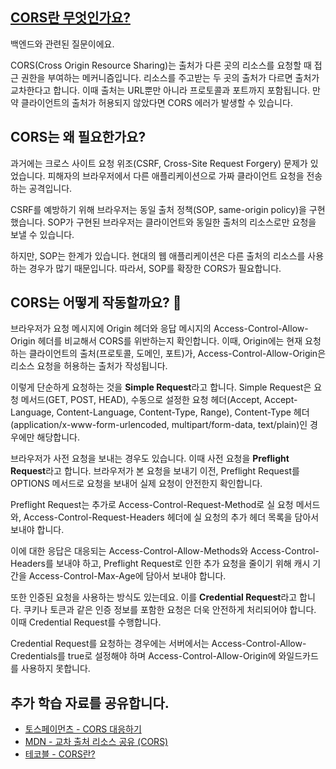 ## [CORS란 무엇인가요?](https://www.maeil-mail.kr/question/96)

백엔드와 관련된 질문이에요.

CORS(Cross Origin Resource Sharing)는 출처가 다른 곳의 리소스를 요청할 때 접근 권한을 부여하는 메커니즘입니다. 리소스를 주고받는 두 곳의 출처가 다르면 출처가 교차한다고 합니다. 이때 출처는 URL뿐만 아니라 프로토콜과 포트까지 포함됩니다. 만약 클라이언트의 출처가 허용되지 않았다면 CORS 에러가 발생할 수 있습니다.

## CORS는 왜 필요한가요?

과거에는 크로스 사이트 요청 위조(CSRF, Cross-Site Request Forgery) 문제가 있었습니다. 피해자의 브라우저에서 다른 애플리케이션으로 가짜 클라이언트 요청을 전송하는 공격입니다.

CSRF를 예방하기 위해 브라우저는 동일 출처 정책(SOP, same-origin policy)을 구현했습니다. SOP가 구현된 브라우저는 클라이언트와 동일한 출처의 리소스로만 요청을 보낼 수 있습니다.

하지만, SOP는 한계가 있습니다. 현대의 웹 애플리케이션은 다른 출처의 리소스를 사용하는 경우가 많기 때문입니다. 따라서, SOP를 확장한 CORS가 필요합니다.

## CORS는 어떻게 작동할까요? 🤔

브라우저가 요청 메시지에 Origin 헤더와 응답 메시지의 Access-Control-Allow-Origin 헤더를 비교해서 CORS를 위반하는지 확인합니다. 이때, Origin에는 현재 요청하는 클라이언트의 출처(프로토콜, 도메인, 포트)가, Access-Control-Allow-Origin은 리소스 요청을 허용하는 출처가 작성됩니다.

이렇게 단순하게 요청하는 것을 **Simple Request**라고 합니다. Simple Request은 요청 메서드(GET, POST, HEAD), 수동으로 설정한 요청 헤더(Accept, Accept-Language, Content-Language, Content-Type, Range), Content-Type 헤더(application/x-www-form-urlencoded, multipart/form-data, text/plain)인 경우에만 해당합니다.

브라우저가 사전 요청을 보내는 경우도 있습니다. 이때 사전 요청을 **Preflight Request**라고 합니다. 브라우저가 본 요청을 보내기 이전, Preflight Request를 OPTIONS 메서드로 요청을 보내어 실제 요청이 안전한지 확인합니다.

Preflight Request는 추가로 Access-Control-Request-Method로 실 요청 메서드와, Access-Control-Request-Headers 헤더에 실 요청의 추가 헤더 목록을 담아서 보내야 합니다.

이에 대한 응답은 대응되는 Access-Control-Allow-Methods와 Access-Control-Headers를 보내야 하고, Preflight Request로 인한 추가 요청을 줄이기 위해 캐시 기간을 Access-Control-Max-Age에 담아서 보내야 합니다.

또한 인증된 요청을 사용하는 방식도 있는데요. 이를 **Credential Request**라고 합니다. 쿠키나 토큰과 같은 인증 정보를 포함한 요청은 더욱 안전하게 처리되어야 합니다. 이때 Credential Request를 수행합니다.

Credential Request를 요청하는 경우에는 서버에서는 Access-Control-Allow-Credentials를 true로 설정해야 하며 Access-Control-Allow-Origin에 와일드카드를 사용하지 못합니다.

## 추가 학습 자료를 공유합니다.

- [토스페이먼츠 - CORS 대응하기](https://docs.tosspayments.com/blog/payment-window-cors-error#%EA%B2%B0%EC%A0%9C%EC%B0%BD%EC%97%90%EC%84%9C-cors-%EB%8C%80%EC%9D%91%ED%95%98%EA%B8%B0)
- [MDN - 교차 출처 리소스 공유 (CORS)](https://developer.mozilla.org/ko/docs/Web/HTTP/CORS)
- [테코블 - CORS란?](https://tecoble.techcourse.co.kr/post/2020-07-18-cors/)
